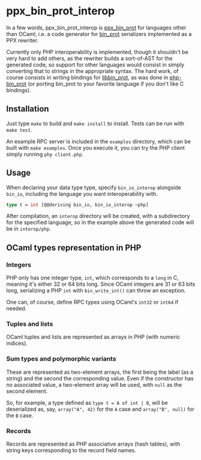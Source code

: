 # ppx\_bin\_prot\_interop

In a few words, ppx\_bin\_prot\_interop is [ppx\_bin\_prot](https://github.com/janestreet/ppx_bin_prot)
for languages other than OCaml, i.e. a code generator for [bin\_prot](https://github.com/janestreet/bin_prot)
serializers implemented as a PPX rewriter.

Currently only PHP interoperability is implemented, though it shouldn't be very
hard to add others, as the rewriter builds a sort-of-AST for the generated code,
so support for other languages would consist in simply converting that to
strings in the appropriate syntax. The hard work, of course consists in writing
bindings for [libbin\_prot](https://github.com/andrenth/libbin_prot), as was
done in [php-bin\_prot](https://github.com/andrenth/php-bin_prot) (or porting
bin\_prot to your favorite language if you don't like C bindings).

## Installation

Just type `make` to build and `make install` to install. Tests can be run with
`make test`.

An example RPC server is included in the `examples` directory, which can be
built with `make examples`. Once you execute it, you can try the PHP client
simply running `php client.php`.

## Usage

When declaring your data type type, specify `bin_io_interop` alongside `bin_io`,
including the language you want interoperability with.

```ocaml
type t = int [@@deriving bin_io, bin_io_interop ~php]
```

After compilation, an `interop` directory will be created, with a subdirectory
for the specified language, so in the example above the generated code will be
in `interop/php`.

## OCaml types representation in PHP

### Integers

PHP only has one integer type, `int`, which corresponds to a `long` in C,
meaning it's either 32 or 64 bits long. Since OCaml integers are 31 or 63 bits
long, serializing a PHP `int` with `bin_write_int()` can throw an exception.

One can, of course, define RPC types using OCaml's `int32` or `int64` if needed.

### Tuples and lists

OCaml tuples and lists are represented as arrays in PHP (with numeric indices).

### Sum types and polymorphic variants

These are represented as two-element arrays, the first being the label (as a
string) and the second the corresponding value. Even if the constructor has
no associated value, a two-element array will be used, with `null` as the
second element.

So, for example, a type defined as `type t = A of int | B`, will be deserialized
as, say, `array("A", 42)` for the `A` case and `array("B", null)` for the `B`
case.

### Records

Records are represented as PHP associative arrays (hash tables), with string
keys corresponding to the record field names.

